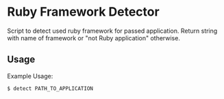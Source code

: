 Ruby Framework Detector
======================

Script to detect used ruby framework for passed application. Return string with name of framework or "not Ruby application" otherwise.

Usage
-----

Example Usage:

    $ detect PATH_TO_APPLICATION
